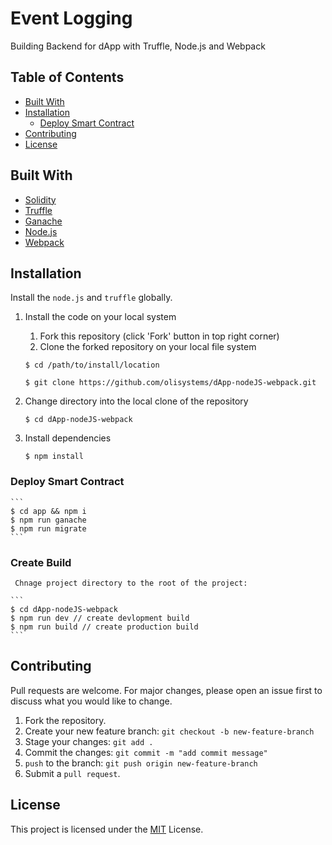 # Event Logging

Building Backend for dApp with Truffle, Node.js and Webpack

## Table of Contents

- [Built With](#built-with)
- [Installation](#installation)
  - [Deploy Smart Contract](#deploy-smart-contract)
- [Contributing](#contributing)
- [License](#license)

## Built With

- [Solidity](https://solidity.readthedocs.io/en/v0.6.12/)
- [Truffle](https://www.trufflesuite.com/)
- [Ganache](https://www.trufflesuite.com/ganache)
- [Node.js](https://nodejs.org/en/)
- [Webpack](https://webpack.js.org/)

## Installation

Install the `node.js` and `truffle` globally.

1. Install the code on your local system

   1. Fork this repository (click 'Fork' button in top right corner)
   2. Clone the forked repository on your local file system

   ```
   $ cd /path/to/install/location

   $ git clone https://github.com/olisystems/dApp-nodeJS-webpack.git
   ```

2. Change directory into the local clone of the repository

   ```
   $ cd dApp-nodeJS-webpack
   ```

3. Install dependencies

   ```
   $ npm install
   ```

### Deploy Smart Contract

    ```
    $ cd app && npm i
    $ npm run ganache
    $ npm run migrate
    ```

### Create Build

     Chnage project directory to the root of the project:

    ```
    $ cd dApp-nodeJS-webpack
    $ npm run dev // create devlopment build
    $ npm run build // create production build
    ```

## Contributing

Pull requests are welcome. For major changes, please open an issue first to discuss what you would like to change.

1. Fork the repository.
2. Create your new feature branch: `git checkout -b new-feature-branch`
3. Stage your changes: `git add .`
4. Commit the changes: `git commit -m "add commit message"`
5. `push` to the branch: `git push origin new-feature-branch`
6. Submit a `pull request`.

## License

This project is licensed under the [MIT](./LICENSE) License.
